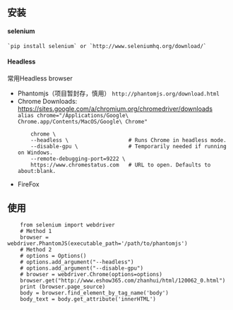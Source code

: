 ## 安装
#### selenium
    `pip install selenium` or `http://www.seleniumhq.org/download/`
#### Headless
常用Headless browser
- Phantomjs（项目暂封存，慎用）
    `http://phantomjs.org/download.html`
- Chrome
    Downloads: https://sites.google.com/a/chromium.org/chromedriver/downloads
    `alias chrome="/Applications/Google\ Chrome.app/Contents/MacOS/Google\ Chrome"`
    ```
        chrome \
        --headless \                   # Runs Chrome in headless mode.
        --disable-gpu \                # Temporarily needed if running on Windows.
        --remote-debugging-port=9222 \
        https://www.chromestatus.com   # URL to open. Defaults to about:blank.
    ```
- FireFox
## 使用
```
    from selenium import webdriver
    # Method 1
    browser = webdriver.PhantomJS(executable_path='/path/to/phantomjs')
    # Method 2
    # options = Options()
    # options.add_argument("--headless")
    # options.add_argument("--disable-gpu")
    # browser = webdriver.Chrome(options=options)
    browser.get("http://www.eshow365.com/zhanhui/html/120062_0.html")
    print (browser.page_source)
    body = browser.find_element_by_tag_name('body')
    body_text = body.get_attribute('innerHTML')
```